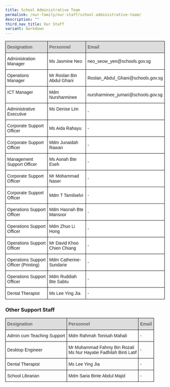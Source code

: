 ```yaml
---
title: School Administrative Team
permalink: /our-family/our-staff/school-administrative-team/
description: ""
third_nav_title: Our Staff
variant: markdown
---
```

<style type="text/css">
.tg  {border-collapse:collapse;border-spacing:0;}
.tg td{border-color:black;border-style:solid;border-width:1px;font-family:Arial, sans-serif;font-size:14px;
  overflow:hidden;padding:10px 5px;word-break:normal;}
.tg th{border-color:black;border-style:solid;border-width:1px;font-family:Arial, sans-serif;font-size:14px;
  font-weight:normal;overflow:hidden;padding:10px 5px;word-break:normal;}
.tg .tg-e14l{background-color:#DDD;color:#666;font-weight:bold;text-align:left;vertical-align:top}
.tg .tg-ktyi{background-color:#FFF;text-align:left;vertical-align:top}
.tg .tg-zr06{background-color:#FFF;text-align:left;vertical-align:middle}
</style>
<table class="tg">
  <thead>
    <tr>
      <th class="tg-e14l"><span style="font-weight:inherit;font-style:inherit;color:#666;background-color:#DDD">Designation</span></th>
      <th class="tg-e14l"><span style="font-weight:inherit;font-style:inherit;color:#666;background-color:#DDD">Personnel</span></th>
      <th class="tg-e14l"><span style="font-weight:inherit;font-style:inherit;color:#666;background-color:#DDD">Email</span></th>
    </tr>
  </thead>
  <tbody>
    <tr>
      <td class="tg-ktyi"><span style="background-color:#FFF">Administration Manager</span></td>
      <td class="tg-zr06"><span style="background-color:#FFF">Ms Jasmine Neo</span></td>
      <td class="tg-zr06"><span style="background-color:#FFF">neo_seow_yen@schools.gov.sg</span><br></td>
    </tr>
    <tr>
      <td class="tg-ktyi"><span style="background-color:#FFF">Operations Manager</span></td>
      <td class="tg-zr06"><span style="background-color:#FFF">Mr Roslan Bin Abdul Ghani </span><br></td>
      <td class="tg-zr06"><span style="background-color:#FFF">Roslan_Abdul_Ghani@schools.gov.sg</span></td>
    </tr>
    <tr>
      <td class="tg-ktyi"><span style="background-color:#FFF">ICT Manager</span></td>
      <td class="tg-zr06"><span style="background-color:#FFF">Mdm Nursharminee</span></td>
      <td class="tg-zr06"><span style="background-color:#FFF">nursharminee_jumari@schools.gov.sg</span><br></td>
    </tr>
    <tr>
      <td class="tg-ktyi"><span style="background-color:#FFF">Administrative Executive</span></td>
      <td class="tg-ktyi"><span style="background-color:#FFF">Ms Denise Lim</span><br></td>
      <td class="tg-zr06"><span style="background-color:#FFF">-</span><br></td>
    </tr>
    <tr>
      <td class="tg-ktyi"><span style="background-color:#FFF">Corporate Support Officer</span></td>
      <td class="tg-zr06"><span style="background-color:#FFF">Ms Aida Rahayu</span><br></td>
      <td class="tg-zr06"><span style="background-color:#FFF">-</span><br></td>
    </tr>
    <tr>
      <td class="tg-ktyi"><span style="background-color:#FFF">Corporate Support Officer</span></td>
      <td class="tg-zr06"><span style="background-color:#FFF">Mdm Junaidah Rawan</span><br></td>
      <td class="tg-zr06"><span style="background-color:#FFF">-</span><br></td>
    </tr>
    <tr>
      <td class="tg-ktyi"><span style="background-color:#FFF">Management Support Officer</span></td>
      <td class="tg-zr06"><span style="background-color:#FFF">Ms Asnah Bte Eseh</span><br></td>
      <td class="tg-zr06"><span style="background-color:#FFF">-</span><br></td>
    </tr>
    <tr>
      <td class="tg-ktyi"><span style="background-color:#FFF">Corporate Support Officer</span><br></td>
      <td class="tg-zr06"><span style="background-color:#FFF">Mr Mohammad Naser</span><br></td>
      <td class="tg-zr06"><span style="background-color:#FFF">-</span><br></td>
    </tr>
    <tr>
      <td class="tg-ktyi"><span style="background-color:#FFF">Corporate Support Officer</span><br></td>
      <td class="tg-zr06"><span style="background-color:#FFF">Mdm T Tamilselvi</span><br></td>
      <td class="tg-zr06"><span style="background-color:#FFF">-</span><br></td>
    </tr>
    <tr>
      <td class="tg-ktyi"><span style="background-color:#FFF">Operations Support Officer</span></td>
      <td class="tg-zr06"><span style="background-color:#FFF">Mdm Hasnah Bte Mansoor</span><br></td>
      <td class="tg-zr06"><span style="background-color:#FFF">-</span></td>
    </tr>
    <tr>
    </tr>
    <tr>
      <td class="tg-ktyi"><span style="background-color:#FFF">Operations Support Officer</span></td>
      <td class="tg-zr06"><span style="background-color:#FFF">Mdm Zhuo Li Hong</span><br></td>
      <td class="tg-zr06"><span style="background-color:#FFF">-</span></td>
    </tr>
    <tr>
      <td class="tg-ktyi"><span style="background-color:#FFF">Operations Support Officer</span><br></td>
      <td class="tg-ktyi"><span style="background-color:#FFF">Mr David Khoo Chien Chiang</span><br></td>
      <td class="tg-zr06"><span style="background-color:#FFF">-</span></td>
    </tr>
    <tr>
      <td class="tg-ktyi"><span style="background-color:#FFF">Operations Support Officer (Printing)</span></td>
      <td class="tg-zr06"><span style="background-color:#FFF">Mdm Catherine-Sundarie</span></td>
      <td class="tg-zr06"><span style="background-color:#FFF">-</span></td>
    </tr>
		    <tr><td class="tg-ktyi"><span style="background-color:#FFF">Operations Support Officer </span></td>
      <td class="tg-zr06"><span style="background-color:#FFF">Mdm Ruddiah Bte Sabtu</span></td>
      <td class="tg-zr06"><span style="background-color:#FFF">-</span></td>
    </tr>
	<tr><td class="tg-ktyi"><span style="background-color:#FFF">Dental Therapist </span></td>
      <td class="tg-zr06"><span style="background-color:#FFF">Ms Lee Ying Jia</span></td>
      <td class="tg-zr06"><span style="background-color:#FFF">-</span></td>
    </tr>
  </tbody>
</table>

### Other Support Staff

<style type="text/css">
.tg  {border-collapse:collapse;border-spacing:0;}
.tg td{border-color:black;border-style:solid;border-width:1px;font-family:Arial, sans-serif;font-size:14px;
  overflow:hidden;padding:10px 5px;word-break:normal;}
.tg th{border-color:black;border-style:solid;border-width:1px;font-family:Arial, sans-serif;font-size:14px;
  font-weight:normal;overflow:hidden;padding:10px 5px;word-break:normal;}
.tg .tg-e14l{background-color:#DDD;color:#666;font-weight:bold;text-align:left;vertical-align:top}
.tg .tg-ktyi{background-color:#FFF;text-align:left;vertical-align:top}
.tg .tg-zr06{background-color:#FFF;text-align:left;vertical-align:middle}
</style>
<table class="tg">
  <thead>
    <tr>
      <th class="tg-e14l"><span style="font-weight:inherit;font-style:inherit;color:#666;background-color:#DDD">Designation</span></th>
      <th class="tg-e14l"><span style="font-weight:inherit;font-style:inherit;color:#666;background-color:#DDD">Personnel</span></th>
      <th class="tg-e14l"><span style="font-weight:inherit;font-style:inherit;color:#666;background-color:#DDD">Email</span></th>
    </tr>
  </thead>
  <tbody>
    <tr>
    </tr><tr>
      <td class="tg-06je"><span style="background-color:#FFF">Admin cum Teaching Support</span></td>
      <td class="tg-8rui"><span style="background-color:#FFF">Mdm Rahmah Tonisah Mahali</span></td>
      <td class="tg-8rui"><span style="background-color:#FFF">-</span></td>
    </tr>
    <tr>
      <td class="tg-06je"><span style="background-color:#FFF">Desktop Engineer</span><br></td>
      <td class="tg-8rui"><span style="background-color:#FFF">Mr Muhammad Fahmy Bin Rozali</span><br>
      <span style="background-color:#FFF">Ms Nur Hayatie Fadhilah Binti Latif</span></td>
      <td class="tg-8rui"><span style="background-color:#FFF">-</span></td>
    </tr>
    <tr>
      <td class="tg-06je"><span style="background-color:#FFF">Dental Therapist</span><br></td>
      <td class="tg-8rui"><span style="background-color:#FFF">Ms Lee Ying Jia</span></td>
      <td class="tg-8rui"><span style="background-color:#FFF">-</span></td>
    </tr>
    <tr>
      <td class="tg-06je"><span style="background-color:#FFF">School Librarian</span><br></td>
      <td class="tg-8rui"><span style="background-color:#FFF">Mdm Saria Binte Abdul Majid</span></td>
      <td class="tg-8rui"><span style="background-color:#FFF">-</span></td>
    </tr>
  </tbody>
</table>